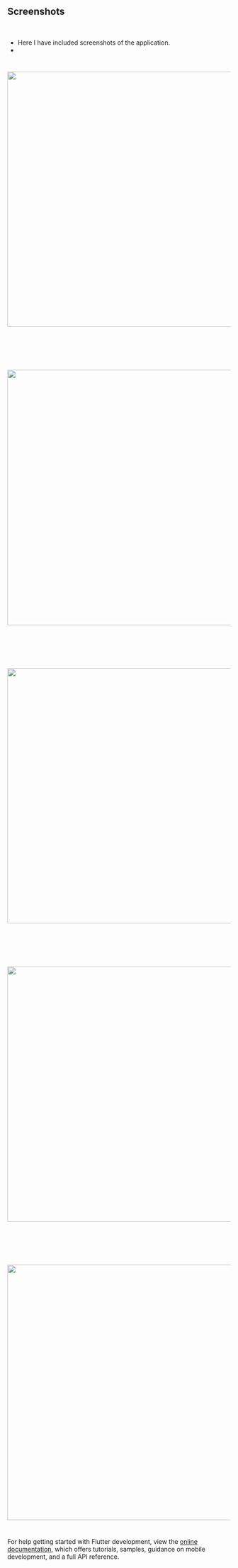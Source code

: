 ## Screenshots


&nbsp;

- Here I have included screenshots of the application.
- &nbsp;
<p align="center"  style="margin: 40px 0px;">
  <img src="assets/screenshots/Splash_Page.jpg" width="576" style="margin-right: 10px;" />
</p>

&nbsp;
<p align="center"  style="margin: 40px 0px;">
<img src="assets/screenshots/Login_Page.jpg" width="576" style="margin-right: 10px;" />
</p>

&nbsp;
<p align="center"  style="margin: 40px 0px;">
  <img src="assets/screenshots/Home_Page.jpg" width="576" style="margin-right: 10px;" />
</p>
&nbsp;
<p align="center"  style="margin: 40px 0px;">
<img src="assets/screenshots/Editor_Page.jpg" width="576" style="margin-right: 10px;" />
</p>

&nbsp;
<p align="center"  style="margin: 40px 0px;">
<img src="assets/screenshots/Setting_Page.jpg" width="576" style="margin-right: 10px;" />
</p>


For help getting started with Flutter development, view the
[online documentation](https://docs.flutter.dev/), which offers tutorials,
samples, guidance on mobile development, and a full API reference.

